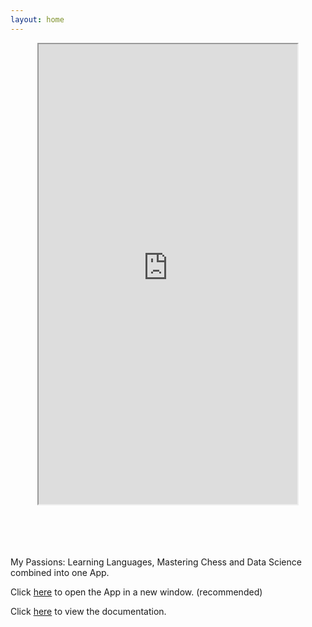 ```yaml
---
layout: home
---
```


<div style="text-align:center">
<iframe src="https://v220210627500156684.supersrv.de/" height="736" width="414" title="Philipp-Sc/Learning" style="text-align:center"></iframe>
</div>
<br>
<br>
<br>
<br>

<p>My Passions: Learning Languages, Mastering Chess and Data Science combined into one App.</p>
<p>Click <a href="https://v220210627500156684.supersrv.de/">here</a> to open the App in a new window. (recommended) </p>
<p>Click <a href="https://github.com/Philipp-Sc/learning/blob/main/README.md">here</a> to view the documentation.</p>

